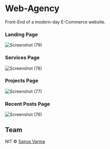 # Web-Agency
Front-End of a modern-day E-Commerce website.


### Landing Page
![Screenshot (79)](https://github.com/SAIRUSVARMA/Web-Agency/assets/32862374/f644d8b0-8f0b-4a08-85a3-77a73c5c9958)


### Services Page
![Screenshot (78)](https://github.com/SAIRUSVARMA/Web-Agency/assets/32862374/5c723402-27e1-40ea-9280-0cdcf8c81f95)


### Projects Page
![Screenshot (77)](https://github.com/SAIRUSVARMA/Web-Agency/assets/32862374/c1201160-67b9-496c-a0b0-dfd74c98d4b3)


### Recent Posts Page
![Screenshot (76)](https://github.com/SAIRUSVARMA/Web-Agency/assets/32862374/e25cda54-4587-42bf-8672-73ab6849f601)


## Team
NIT © [Sairus Varma ](https://github.com/SAIRUSVARMA)
